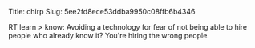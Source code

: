 Title: chirp
Slug: 5ee2fd8ece53ddba9950c08ffb6b4346

RT learn &gt; know: Avoiding a technology for fear of not being able to hire people who already know it? You're hiring the wrong people.
